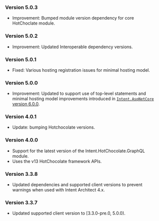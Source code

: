 ### Version 5.0.3

- Improvement: Bumped module version dependency for core HotChoclate module.

### Version 5.0.2

- Improvement: Updated Interoperable dependency versions.

### Version 5.0.1

- Fixed: Various hosting registration issues for minimal hosting model.

### Version 5.0.0

- Improvement: Updated to support use of top-level statements and minimal hosting model improvements introduced in [`Intent.AspNetCore` version 6.0.0](https://github.com/IntentArchitect/Intent.Modules.NET/blob/development/Modules/Intent.Modules.AspNetCore/release-notes.md#version-600).

### Version 4.0.1

- Update: bumping Hotchocolate versions.

### Version 4.0.0

- Support for the latest version of the Intent.HotChocolate.GraphQL module.
- Uses the v13 HotChocolate framework APIs.

### Version 3.3.8

- Updated dependencies and supported client versions to prevent warnings when used with Intent Architect 4.x.

### Version 3.3.7

- Updated supported client version to [3.3.0-pre.0, 5.0.0).
